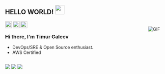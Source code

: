 ## HELLO WORLD! <img src="https://raw.githubusercontent.com/iampavangandhi/iampavangandhi/master/gifs/Hi.gif" width="30px"></h2>


<a href="https://www.linkedin.com/in/timur-galeev/">
  <img align="left" alt="Timur's Linkdein" width="22px" src="https://cdn.jsdelivr.net/npm/simple-icons@v3/icons/linkedin.svg" />
</a>
<a href="https://github.com/timurgaleev">
  <img align="left" alt="Timur's Github" width="22px" src="https://cdn.jsdelivr.net/npm/simple-icons@v3/icons/github.svg" />
</a>
<a href="https://t.me/GaleevTimur">
  <img align="left" alt="Timur's Telegram" width="22px" src="https://cdn.jsdelivr.net/npm/simple-icons@v3/icons/telegram.svg" />
</a>
<br />
<img align="right" alt="GIF" src="https://media.giphy.com/media/13HgwGsXF0aiGY/giphy.gif" />

### Hi there, I'm Timur Galeev
- DevOps/SRE & Open Source enthusiast.
- AWS Certified
## 

<p align="center"> 

[![](https://img.shields.io/github/followers/timurgaleev.svg?label=GitHub&style=social)](https://github.com/timurgaleev)
[![](https://komarev.com/ghpvc/?username=timurgaleev)](https://komarev.com/ghpvc/?username=timurgaleev)
[![](http://hits.dwyl.com/deut-erium/deut-erium.svg)](http://hits.dwyl.com/deut-erium/deut-erium)
